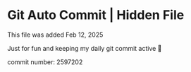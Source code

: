 # Git Auto Commit | Hidden File

This file was added Feb 12, 2025

Just for fun and keeping my daily git commit active 🤪

commit number: 2597202
